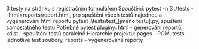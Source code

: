 3 testy na stránku s registračním formulářem
Spouštění: 	pytest -n 3 .\tests --html=reports/report.html, pro spuštění všech testů najednou a vygenerování html reportu
		pytest .\tests\test_[jméno testu].py, spuštění samostatného testu
Potřebné pytest pluginy: html - generování reportů, xdist - spouštění testů paralelně
Hierarchie projektu: pages - POM, tests - jednotlivé test soubory, reports - vygenerované reporty

